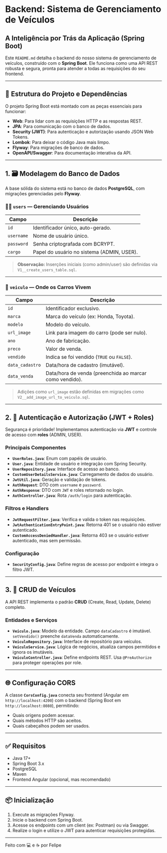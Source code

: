 # Backend: Sistema de Gerenciamento de Veículos

## A Inteligência por Trás da Aplicação (Spring Boot)

Este `README.md` detalha o backend do nosso sistema de gerenciamento de veículos, construído com o **Spring Boot**. Ele funciona como uma API REST robusta e segura, pronta para atender a todas as requisições do seu frontend.

---

## 🔧 Estrutura do Projeto e Dependências

O projeto Spring Boot está montado com as peças essenciais para funcionar:

- **Web**: Para lidar com as requisições HTTP e as respostas REST.
- **JPA**: Para comunicação com o banco de dados.
- **Security (JWT)**: Para autenticação e autorização usando JSON Web Tokens.
- **Lombok**: Para deixar o código Java mais limpo.
- **Flyway**: Para migrações de banco de dados.
- **OpenAPI/Swagger**: Para documentação interativa da API.

---

## 1. 🗃️ Modelagem do Banco de Dados

A base sólida do sistema está no banco de dados **PostgreSQL**, com migrações gerenciadas pelo **Flyway**.

### 🧑‍💻 `users` — Gerenciando Usuários

| Campo      | Descrição |
|------------|-----------|
| `id`       | Identificador único, auto-gerado. |
| `username` | Nome de usuário único. |
| `password` | Senha criptografada com BCRYPT. |
| `cargo`    | Papel do usuário no sistema (ADMIN, USER). |

> **Observação:** Inserções iniciais (como admin/user) são definidas via `V1__create_users_table.sql`.

---

### 🚗 `veiculo` — Onde os Carros Vivem

| Campo          | Descrição |
|----------------|-----------|
| `id`           | Identificador exclusivo. |
| `marca`        | Marca do veículo (ex: Honda, Toyota). |
| `modelo`       | Modelo do veículo. |
| `url_image`    | Link para imagem do carro (pode ser nulo). |
| `ano`          | Ano de fabricação. |
| `preco`        | Valor de venda. |
| `vendido`      | Indica se foi vendido (`TRUE` ou `FALSE`). |
| `data_cadastro`| Data/hora de cadastro (imutável). |
| `data_venda`   | Data/hora de venda (preenchida ao marcar como vendido). |

> Adições como `url_image` estão definidas em migrações como `V2__add_image_url_to_veiculo.sql`.

---

## 2. 🔐 Autenticação e Autorização (JWT + Roles)

Segurança é prioridade! Implementamos autenticação via **JWT** e controle de acesso com **roles** (ADMIN, USER).

### Principais Componentes

- **`UserRoles.java`**: Enum com papéis de usuário.
- **`User.java`**: Entidade de usuário e integração com Spring Security.
- **`UserRepository.java`**: Interface de acesso ao banco.
- **`CustomUserDetailsService.java`**: Carregamento de dados do usuário.
- **`JwtUtil.java`**: Geração e validação de tokens.
- **`AuthRequest`**: DTO com `username` e `password`.
- **`AuthResponse`**: DTO com `JWT` e roles retornado no login.
- **`AuthController.java`**: Rota `/auth/login` para autenticação.

### Filtros e Handlers

- **`JwtRequestFilter.java`**: Verifica e valida o token nas requisições.
- **`JwtAuthenticationEntryPoint.java`**: Retorna 401 se o usuário não estiver autenticado.
- **`CustomAccessDeniedHandler.java`**: Retorna 403 se o usuário estiver autenticado, mas sem permissão.

### Configuração

- **`SecurityConfig.java`**: Define regras de acesso por endpoint e integra o filtro JWT.

---

## 3. 🔄 CRUD de Veículos

A API REST implementa o padrão **CRUD** (Create, Read, Update, Delete) completo.

### Entidades e Serviços

- **`Veiculo.java`**: Modelo da entidade. Campo `dataCadastro` é imutável. `setVendido()` preenche `dataVenda` automaticamente.
- **`VeiculoRepository.java`**: Interface de repositório para veículos.
- **`VeiculoService.java`**: Lógica de negócios, atualiza campos permitidos e ignora os imutáveis.
- **`VeiculoController.java`**: Define endpoints REST. Usa `@PreAuthorize` para proteger operações por role.

---

## 🌐 Configuração CORS

A classe **`CorsConfig.java`** conecta seu frontend (Angular em `http://localhost:4200`) com o backend (Spring Boot em `http://localhost:8080`), permitindo:

- Quais origens podem acessar.
- Quais métodos HTTP são aceitos.
- Quais cabeçalhos podem ser usados.

---

## ✅ Requisitos

- Java 17+
- Spring Boot 3.x
- PostgreSQL
- Maven
- Frontend Angular (opcional, mas recomendado)

---

## 📦 Inicialização

1. Execute as migrações Flyway.
2. Inicie o backend com Spring Boot.
3. Acesse os endpoints com um client (ex: Postman) ou via Swagger.
4. Realize o login e utilize o JWT para autenticar requisições protegidas.

---

Feito com 💻 e ☕ por Felipe
